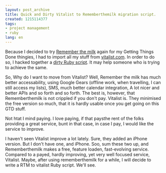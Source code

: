 ```yaml
---
layout: post_archive
title: Quick and Dirty Vitalist to Rememberthemilk migration script.
created: 1215114377
tags:
- project management
- ruby
lang: en
---
```

Because I decided to try [Remember the milk](https://www.rememberthemilk.com) again for my Getting Things Done thingies, I had to import all my stuff from [vitalist.com](http://vitalist.com). In order to do so, I hacked together a [dirty Ruby script](http://snipplr.com/view/7104/rough-vitalist-to-rememberthemilk-conversion/). It may help someone who  is trying to achieve the same.

So, Why do I want to move from Vitalist? Well, Remember the milk has much better accessability, using Google Gears (offline work, when travelling, I can still access my lists), SMS, much better calendar integration, A lot nicer and better APIs and so forth and so forth. The best is, however, that Rememberthemilk is not crippled if you don't pay. Vitalist is. They minimised the free version so much, that it is hardly usable once you get going on this GTD stuff.

Not htat I mind paying. I love paying, if that paysthe rent of the folks providing a great service, bunt in that case, in case I pay, I would like the service to improve.

I haven't seen Vitalist improve a lot lately. Sure, they added an iPhone version. But I don't have one, and iPhone. Soo, sum these two up, and Rememberthemilk makes a free, feature loaden, fast-evolving service. Compared to a payed, hardly improving, yet very well focused service, Vitalist. Maybe, after using rememberthemilk for a while, I will decide to write a RTM to vitalist Ruby script. We'll see. 
